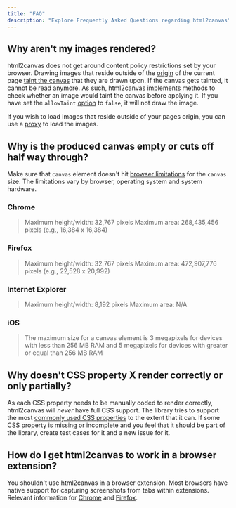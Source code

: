 ```yaml
---
title: "FAQ"
description: "Explore Frequently Asked Questions regarding html2canvas"
---
```


## Why aren't my images rendered?
html2canvas does not get around content policy restrictions set by your browser. Drawing images that reside outside of 
the [origin](https://developer.mozilla.org/en-US/docs/Web/Security/Same-origin_policy) of the current page [taint the 
canvas](https://developer.mozilla.org/en-US/docs/Web/HTML/CORS_enabled_image#What_is_a_tainted_canvas) that they are drawn upon. If the canvas gets tainted, it cannot be read anymore. As such, html2canvas implements 
methods to check whether an image would taint the canvas before applying it. If you have set the `allowTaint` 
[option](/configuration) to `false`, it will not draw the image.

If you wish to load images that reside outside of your pages origin, you can use a [proxy](/proxy) to load the images.

## Why is the produced canvas empty or cuts off half way through?
Make sure that `canvas` element doesn't hit [browser limitations](https://stackoverflow.com/questions/6081483/maximum-size-of-a-canvas-element) for the `canvas` size. 
The limitations vary by browser, operating system and system hardware.

### Chrome
> Maximum height/width: 32,767 pixels
> Maximum area: 268,435,456 pixels (e.g., 16,384 x 16,384)

### Firefox
> Maximum height/width: 32,767 pixels
> Maximum area: 472,907,776 pixels (e.g., 22,528 x 20,992)

### Internet Explorer
> Maximum height/width: 8,192 pixels
> Maximum area: N/A

### iOS
> The maximum size for a canvas element is 3 megapixels for devices with less than 256 MB RAM and 5 megapixels for devices with greater or equal than 256 MB RAM

## Why doesn't CSS property X render correctly or only partially?
As each CSS property needs to be manually coded to render correctly, html2canvas will *never* have full CSS support. 
The library tries to support the most [commonly used CSS properties](/features) to the extent that it can. If some CSS property 
is missing or incomplete and you feel that it should be part of the library, create test cases for it and a new issue for it.

## How do I get html2canvas to work in a browser extension?
You shouldn't use html2canvas in a browser extension. Most browsers have native support for capturing screenshots from 
tabs within extensions. Relevant information for [Chrome](https://developer.chrome.com/extensions/tabs#method-captureVisibleTab) and 
[Firefox](https://developer.mozilla.org/en-US/docs/Web/API/CanvasRenderingContext2D#drawWindow()).
